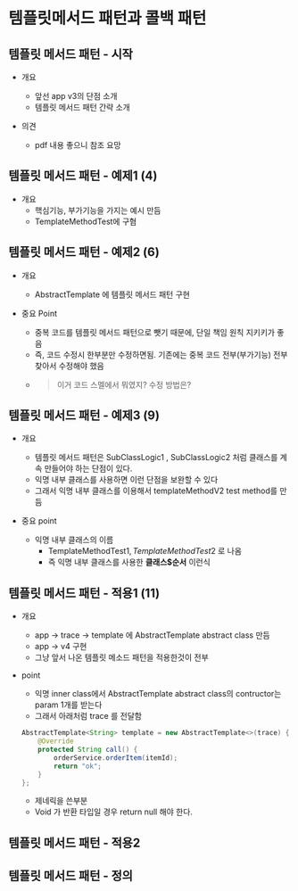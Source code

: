 # 템플릿메서드 패턴과 콜백 패턴

## 템플릿 메서드 패턴 - 시작

- 개요
  - 앞선 app v3의 단점 소개
  - 템플릿 메서드 패턴 간략 소개

- 의견
  - pdf 내용 좋으니 참조 요망

## 템플릿 메서드 패턴 - 예제1 (4)

- 개요
  - 핵심기능, 부가기능을 가지는 예시 만듬
  - TemplateMethodTest에 구혐

## 템플릿 메서드 패턴 - 예제2 (6)

- 개요
  - AbstractTemplate 에 템플릿 메서드 패턴 구현

- 중요 Point    
  - 중복 코드를 템플릿 메서드 패턴으로 뺏기 때문에, 단일 책임 원칙 지키키가 좋음
  - 즉, 코드 수정시 한부분만 수정하면됨. 기존에는 중복 코드 전부(부가기능) 전부 찾아서 수정해야 했음
  - > 이거 코드 스멜에서 뭐였지? 수정 방법은?

## 템플릿 메서드 패턴 - 예제3 (9)

- 개요
  - 템플릿 메서드 패턴은 SubClassLogic1 , SubClassLogic2 처럼 클래스를 계속 만들어야 하는 단점이 있다. 
  - 익명 내부 클래스를 사용하면 이런 단점을 보완할 수 있다
  - 그래서 익명 내부 클래스를 이용해서 templateMethodV2 test method를 만듬

- 중요 point
  - 익명 내부 클래스의 이름
    - TemplateMethodTest$1 , TemplateMethodTest$2 로 나옴
    - 즉 익명 내부 클래스를 사용한 **클래스$순서** 이런식

## 템플릿 메서드 패턴 - 적용1 (11)

- 개요
  - app -> trace -> template 에 AbstractTemplate abstract class 만듬
  - app -> v4 구현
  - 그냥 앞서 나온 템플릿 메소드 패턴을 적용한것이 전부 

- point
  - 익명 inner class에서 AbstractTemplate abstract class의 contructor는 param 1개를 받는다 
  - 그래서 아래처럼 trace 를 전달함
  ```java
  AbstractTemplate<String> template = new AbstractTemplate<>(trace) {
      @Override
      protected String call() {
          orderService.orderItem(itemId);
          return "ok";
      }
  };
  ```
  - 제네릭을 쓴부분
  - Void 가 반환 타입일 경우 return null 해야 한다.

## 템플릿 메서드 패턴 - 적용2

## 템플릿 메서드 패턴 - 정의
